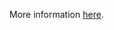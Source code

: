 More information [here](https://docs.bridgecrew.io/docs/ensure-actions_allow_unsecure_commands-isnt-true-on-environment-variables).
